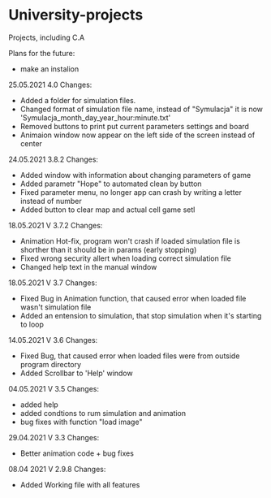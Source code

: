 # University-projects
Projects, including C.A 

Plans for the future:
- make an instalion

25.05.2021 4.0
Changes:
- Added a folder for simulation files.
- Changed format of simulation file name, instead of "Symulacja" it is now  'Symulacja_month_day_year_hour:minute.txt'
- Removed buttons to print put current parameters settings and board
- Animaion window now appear on the left side of the screen instead of center
 
24.05.2021 3.8.2
Changes:
- Added window with information about changing parameters of game
- Added parametr "Hope" to automated clean by button
- Fixed parameter menu, no longer app can crash by writing a letter instead of number
- Added button to clear map and actual cell game setl

18.05.2021 V 3.7.2
Changes:
- Animation Hot-fix, program won't crash if loaded simulation file is shorther than it should be in params (early stopping)
- Fixed wrong security allert when loading correct simulation file
- Changed help text in the manual window 


18.05.2021 V 3.7
Changes:
- Fixed Bug in Animation function, that caused error when loaded file wasn't simulation file
- Added an entension to simulation, that stop simulation when it's starting to loop


14.05.2021 V 3.6
Changes:
- Fixed Bug, that caused error when loaded files were from outside program directory
- Added Scrollbar to 'Help' window


04.05.2021 V 3.5
Changes:
- added help
- added condtions to rum simulation and animation
- bug fixes with function "load image"


29.04.2021 V 3.3
Changes:
- Better animation code + bug fixes


08.04 2021 V 2.9.8
Changes:
- Added Working file with all features 

